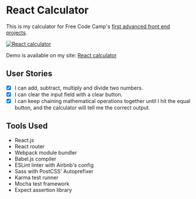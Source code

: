 # React Calculator

This is my calculator for Free Code Camp's [first advanced front end projects](https://www.freecodecamp.com/challenges/build-a-javascript-calculator).

[![React calculator](https://github.com/zsoltime/react-calculator/raw/master/img/preview.jpg)](https://zsolti.co/react/calculator)

Demo is available on my site: [React calculator](https://zsolti.co/react/calculator)

## User Stories

- [x] I can add, subtract, multiply and divide two numbers.
- [x] I can clear the input field with a clear button.
- [x] I can keep chaining mathematical operations together until I hit the equal button, and the calculator will tell me the correct output.

## Tools Used

- React.js
- React router
- Webpack module bundler
- Babel.js compiler
- ESLint linter with Airbnb's config
- Sass with PostCSS' Autoprefixer
- Karma test runner
- Mocha test framework
- Expect assertion library
